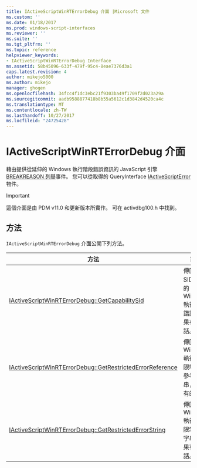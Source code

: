 ```yaml
---
title: IActiveScriptWinRTErrorDebug 介面 |Microsoft 文件
ms.custom: ''
ms.date: 01/18/2017
ms.prod: windows-script-interfaces
ms.reviewer: ''
ms.suite: ''
ms.tgt_pltfrm: ''
ms.topic: reference
helpviewer_keywords:
- IActiveScriptWinRTErrorDebug Interface
ms.assetid: 58b45096-633f-479f-95c4-8eae7376d3a1
caps.latest.revision: 4
author: mikejo5000
ms.author: mikejo
manager: ghogen
ms.openlocfilehash: 34fcc4f1dc3ebc21f9303ba49f1709f2d023a29a
ms.sourcegitcommit: aadb9588877418b8b55a5612c1d3842d4520ca4c
ms.translationtype: MT
ms.contentlocale: zh-TW
ms.lasthandoff: 10/27/2017
ms.locfileid: "24725428"
---
```

# <a name="iactivescriptwinrterrordebug-interface"></a>IActiveScriptWinRTErrorDebug 介面
藉由提供從延伸的 Windows 執行階段錯誤資訊的 JavaScript 引擎[BREAKREASON 列舉](../../winscript/reference/breakreason-enumeration.md)事件。 您可以從取得的 QueryInterface [IActiveScriptError](../../winscript/reference/iactivescripterror.md)物件。  
  
> [!IMPORTANT]
>  這個介面是由 PDM v11.0 和更新版本所實作。 可在 activdbg100.h 中找到。  
  
## <a name="methods"></a>方法  
 `IActiveScriptWinRTErrorDebug` 介面公開下列方法。  
  
|方法|說明|  
|------------|-----------------|  
|[IActiveScriptWinRTErrorDebug::GetCapabilitySid](../../winscript/reference/iactivescriptwinrterrordebug-getcapabilitysid.md)|傳回的 SID 功能的 Windows 執行階段錯誤，如果有的話。|  
|[IActiveScriptWinRTErrorDebug::GetRestrictedErrorReference](../../winscript/reference/iactivescriptwinrterrordebug-getrestrictederrorreference.md)|傳回 Windows 執行階段限制錯誤參考字串，如果有的話。|  
|[IActiveScriptWinRTErrorDebug::GetRestrictedErrorString](../../winscript/reference/iactivescriptwinrterrordebug-getrestrictederrorstring.md)|傳回 Windows 執行階段限制錯誤字串，如果有的話。|